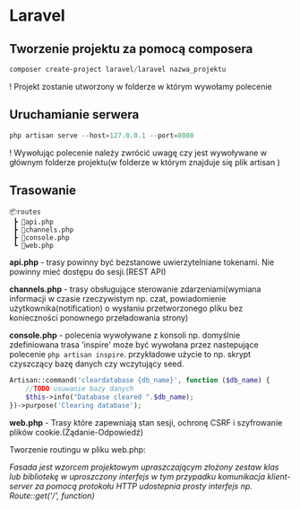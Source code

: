 # Laravel

## Tworzenie projektu za pomocą composera

```powershell
composer create-project laravel/laravel nazwa_projektu
```
! Projekt zostanie utworzony w folderze w którym wywołamy polecenie

## Uruchamianie serwera

```powershell
php artisan serve --host=127.0.0.1 --port=8080 
```
! Wywołując polecenie należy zwrócić uwagę czy jest wywoływane w głównym folderze projektu(w folderze w którym znajduje się plik artisan )

## Trasowanie

```
📦routes
 ┣ 📜api.php
 ┣ 📜channels.php
 ┣ 📜console.php
 ┗ 📜web.php
```

**api.php** - trasy powinny być bezstanowe uwierzytelniane tokenami. Nie powinny mieć dostępu do sesji.(REST API)

**channels.php** - trasy obsługujące sterowanie zdarzeniami(wymiana informacji w czasie rzeczywistym np. czat, powiadomienie użytkownika(notification) o wysłaniu przetworzonego pliku bez konieczności ponownego przeładowania strony)

**console.php** - polecenia wywoływane z konsoli np. domyślnie zdefiniowana trasa 'inspire' może być wywołana przez nastepujące polecenie `php artisan inspire`. przykładowe użycie to np. skrypt czyszczący bazę danych czy wczytujący seed.

```php
Artisan::command('cleardatabase {db_name}', function ($db_name) {
    //TODO usuwanie bazy danych
    $this->info("Database cleared ".$db_name);
})->purpose('Clearing database');
```

**web.php** - Trasy które zapewniają stan sesji, ochronę CSRF i szyfrowanie plików cookie.(Żądanie-Odpowiedź)

Tworzenie routingu w pliku web.php:

*Fasada jest wzorcem projektowym upraszczającym złożony zestaw klas lub bibliotekę w uproszczony interfejs w tym przypadku komunikacja klient-server za pomocą protokołu HTTP udostepnia prosty interfejs np. Route::get('/', function)*




